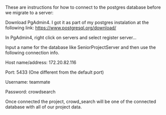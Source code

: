 These are instructions for how to connect to the postgres database before we migrate to a server:

Download PgAdmin4. I got it as part of my postgres instalation at the following link: https://www.postgresql.org/download/


In PgAdmin4, right click on servers and select register server...

Input a name for the database like SeniorProjectServer and then use the following connection info.

Host name/address: 172.20.82.116

Port: 5433 (One different from the default port)

Username: teammate

Password: crowdsearch


Once connected the project, crowd_search will be one of the connected database with all of our project data.
